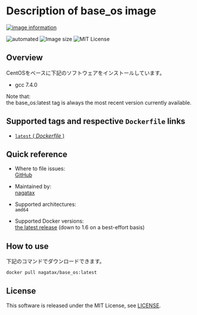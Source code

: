 # Description of base_os image

[![image information](https://dockeri.co/image/nagatax/base_os)](https://hub.docker.com/r/nagatax/base_os)

![automated](https://img.shields.io/docker/automated/nagatax/base_os.svg)
![Image size](https://img.shields.io/microbadger/image-size/nagatax%2Fbase_os.svg)
![MIT License](https://img.shields.io/badge/license-MIT-blue.svg?style=flat)

## Overview

CentOSをベースに下記のソフトウェアをインストールしています。

- gcc 7.4.0

Note that:  
the base_os:latest tag is always the most recent version currently available.

## Supported tags and respective `Dockerfile` links

- [`latest` ( *Dockerfile* )](https://github.com/nagatax/docker-library/tree/baseos/master/baseos)

## Quick reference

- Where to file issues:  
  [GitHub](https://github.com/nagatax/docker-library/issues)

- Maintained by:  
  [nagatax](https://github.com/nagatax)

- Supported architectures:  
  `amd64`

- Supported Docker versions:  
  [the latest release](https://github.com/docker/docker-ce/releases/latest) (down to 1.6 on a best-effort basis)

## How to use

下記のコマンドでダウンロードできます。

```bash
docker pull nagatax/base_os:latest
```

## License

This software is released under the MIT License, see [LICENSE](https://github.com/nagatax/docker-library/blob/master/LICENSE).
